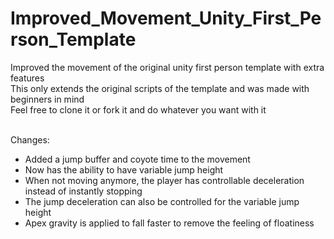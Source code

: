 # Improved_Movement_Unity_First_Person_Template
<p>
Improved the movement of the original unity first person template with extra features
<br>
This only extends the original scripts of the template and was made with beginners in mind
<br>
Feel free to clone it or fork it and do whatever you want with it
</p>
<br>
Changes:
<ul>
  <li>Added a jump buffer and coyote time to the movement</li>  
  <li>Now has the ability to have variable jump height</li>  
  <li>When not moving anymore, the player has controllable deceleration instead of instantly stopping</li>  
  <li>The jump deceleration can also be controlled for the variable jump height</li>  
  <li>Apex gravity is applied to fall faster to remove the feeling of floatiness</li>
</ul>
